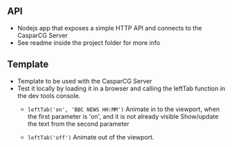 ## API

- Nodejs app that exposes a simple HTTP API and connects to the CasparCG Server
- See readme inside the project folder for more info

## Template

- Template to be used with the CasparCG Server
- Test it locally by loading it in a browser and calling the leftTab function in the dev tools console.
    - `leftTab('on', 'BBC NEWS HH:MM')`
    Animate in to the viewport, when the first parameter is 'on', and it is not already visible
    Show/update the text from the second parameter
       
    - `leftTab('off')`
    Animate out of the viewport.
       